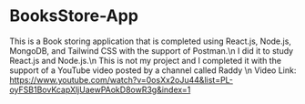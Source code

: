 # BooksStore-App
This is a Book storing application that is completed using React.js, Node.js, MongoDB, and Tailwind CSS with the support of Postman.\n
I did it to study React.js and Node.js.\n 
This is not my project and I completed it with the support of a YouTube video posted by a channel called Raddy \n
Video Link: https://www.youtube.com/watch?v=0osXx2oJu44&list=PL-oyFSB1BovKcapXljUaewPAokD8owR3g&index=1

